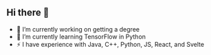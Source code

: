 ## Hi there 👋

- 🔭 I’m currently working on getting a degree
- 🌱 I’m currently learning TensorFlow in Python
- ⚡ I have experience with Java, C++, Python, JS, React, and Svelte
<!--
**FotihK/FotihK** is a ✨ _special_ ✨ repository because its `README.md` (this file) appears on your GitHub profile.

Here are some ideas to get you started:


- 👯 I’m looking to collaborate on ...
- 🤔 I’m looking for help with ...
- 💬 Ask me about ...
- 📫 How to reach me: ...
- 😄 Pronouns: ...

-->
